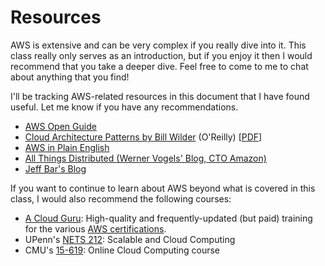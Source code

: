 # Resources

AWS is extensive and can be very complex if you really dive into it. This class really only serves as an introduction, but if you enjoy it then I would recommend that you take a deeper dive. Feel free to come to me to chat about anything that you find!

I'll be tracking AWS-related resources in this document that I have found useful. Let me know if you have any recommendations.

- [AWS Open Guide](https://github.com/open-guides/og-aws)
- [Cloud Architecture Patterns by Bill Wilder](http://shop.oreilly.com/product/0636920023777.do) (O'Reilly) [[PDF](https://github.com/sjarol/ebooks/blob/master/%5BCLOUD%5D%5BCloud%20Architecture%20Patterns%5D.pdf)]
- [AWS in Plain English](https://www.expeditedssl.com/aws-in-plain-english)
- [All Things Distributed (Werner Vogels' Blog, CTO Amazon)](http://www.allthingsdistributed.com/)
- [Jeff Bar's Blog](https://aws.amazon.com/blogs/aws/)

If you want to continue to learn about AWS beyond what is covered in this class, I would also recommend the following courses:

- [A Cloud Guru](https://acloud.guru/): High-quality and frequently-updated (but paid) training for the various [AWS certifications](https://aws.amazon.com/certification/).
- UPenn's [NETS 212](http://www.cis.upenn.edu/~nets212/): Scalable and Cloud Computing
- CMU's [15-619](http://www.cs.cmu.edu/~msakr/15619-s17/index.html): Online Cloud Computing course
